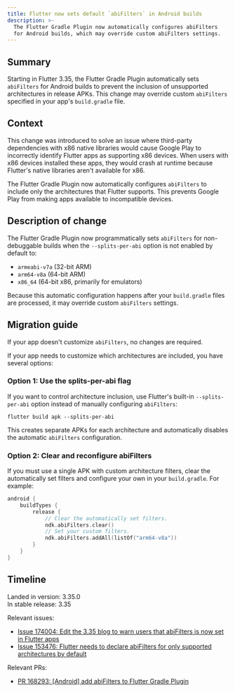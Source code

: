 ```yaml
---
title: Flutter now sets default `abiFilters` in Android builds
description: >-
  The Flutter Gradle Plugin now automatically configures abiFilters
  for Android builds, which may override custom abiFilters settings.
---
```


## Summary

Starting in Flutter 3.35, the Flutter Gradle Plugin automatically sets
`abiFilters` for Android builds to prevent the inclusion of unsupported
architectures in release APKs. This change may override custom
`abiFilters` specified in your app's `build.gradle` file.

## Context

This change was introduced to solve an issue where third-party
dependencies with x86 native libraries would cause Google Play to
incorrectly identify Flutter apps as supporting x86 devices. When users
with x86 devices installed these apps, they would crash at runtime
because Flutter's native libraries aren't available for x86.

The Flutter Gradle Plugin now automatically configures `abiFilters` to
include only the architectures that Flutter supports. This prevents
Google Play from making apps available to incompatible devices.

## Description of change

The Flutter Gradle Plugin now programmatically sets `abiFilters` for
non-debuggable builds when the `--splits-per-abi` option is not enabled
by default to:
- `armeabi-v7a` (32-bit ARM)
- `arm64-v8a` (64-bit ARM) 
- `x86_64` (64-bit x86, primarily for emulators)

Because this automatic configuration happens after your `build.gradle` files
are processed, it may override custom `abiFilters` settings.

## Migration guide
If your app doesn't customize `abiFilters`, no changes are required.

If your app needs to customize which architectures are included, you have
several options:

### Option 1: Use the splits-per-abi flag

If you want to control architecture inclusion, use Flutter's built-in
`--splits-per-abi` option instead of manually configuring `abiFilters`:

```console
flutter build apk --splits-per-abi
```

This creates separate APKs for each architecture and automatically disables
the automatic `abiFilters` configuration.

### Option 2: Clear and reconfigure abiFilters

If you must use a single APK with custom architecture filters, clear the
automatically set filters and configure your own in your `build.gradle`.
For example:

```kotlin
android {
    buildTypes {
        release {
            // Clear the automatically set filters.
            ndk.abiFilters.clear()
            // Set your custom filters.
            ndk.abiFilters.addAll(listOf("arm64-v8a"))
        }
    }
}
```

## Timeline

Landed in version: 3.35.0<br>
In stable release: 3.35

Relevant issues:
* [Issue 174004: Edit the 3.35 blog to warn users that abiFilters is now set in Flutter apps]({{site.repo.flutter}}/issues/174004)
* [Issue 153476: Flutter needs to declare abiFilters for only supported architectures by default]({{site.repo.flutter}}/issues/153476)

Relevant PRs:
* [PR 168293: [Android] add abiFilters to Flutter Gradle Plugin]({{site.repo.flutter}}/pull/168293)

